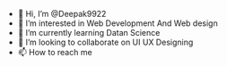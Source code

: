 - 👋 Hi, I’m @Deepak9922
- 👀 I’m interested in Web Development  And Web design  
- 🌱 I’m currently learning Datan Science 
- 💞️ I’m looking to collaborate on UI UX Designing 
- 📫 How to reach me <Gmail>

<!---
Deepak9922/Deepak9922 is a ✨ special ✨ repository because its `README.md` (this file) appears on your GitHub profile.
You can click the Preview link to take a look at your changes.
--->
